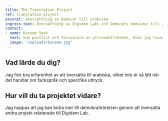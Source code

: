 ```yaml
---
title: The Translation Project
ref: translation-project
excerpt: Översättning av Democat till arabiska
ingress-text: Översättning av Digidem Labs och Democats hemsidor till arabiska.
contact:
- name: Kareem Seek
  text: Som pacifist och försvarare av yttrandefriheten, blev jag tvungen att fly mitt hemland för att inte dras in i kriget. Mitt mål just nu är att komma in på högskolan innan året är slut!
  image: "/uploads/kareem.jpg"
---
```


## Vad lärde du dig?
Jag fick bra erfarenhet av att översätta till arabiska, vilket inte är så lätt när det handlar om fackspråk och specifika uttryck.

## Hur vill du ta projektet vidare?
Jag hoppas att jag kan bidra mer till demokratirörelsen genom att översätta andra projekt relaterade till Digidem Lab.
